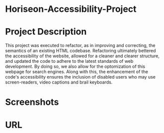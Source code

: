 # Horiseon-Accessibility-Project

# Project Description
This project was executed to refactor, as in improving and correcting, the semantics of an existing HTML codebase. Refactoring ultimately bettered the accessibility of the website, allowed for a cleaner and clearer structure, and updated the code to adhere to the latest standards of web development. By doing so, we also allow for the optomization of this webpage for search engines. Along with this, the enhancement of the code's accessibility ensures the inclusion of disabled users who may use screen-readers, video captions and brail keyboards.

# Screenshots

# URL
